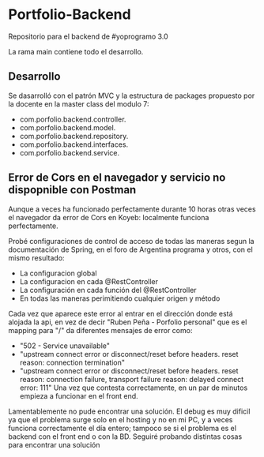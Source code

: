 # Portfolio-Backend

Repositorio para el backend de #yoprogramo 3.0

La rama main contiene todo el desarrollo.

## Desarrollo
Se dasarrolló con el patrón MVC y la estructura de packages propuesto por la docente en la master class del modulo 7:

- com.porfolio.backend.controller.
- com.porfolio.backend.model.
- com.porfolio.backend.repository.
- com.porfolio.backend.interfaces.
- com.porfolio.backend.service.

## Error de Cors en el navegador y servicio no dispopnible con Postman

Aunque a veces ha funcionado perfectamente durante 10 horas otras veces el navegador da error de Cors en Koyeb: localmente funciona perfectamente.

Probé configuraciones de control de acceso de todas las maneras segun la documentación de Spring, en el foro de Argentina programa y otros, con el mismo resultado:

- La configuracion global
- La configuracion en cada @RestController
- La configuración en cada función del @RestController
- En todas las maneras perimitiendo cualquier origen y método

Cada vez que aparece este error al entrar en el dirección donde está alojada la api, en vez de decir "Ruben Peña - Porfolio personal" que es el mapping para "/" da diferentes mensajes de error como:

- "502 - Service unavailable"
- "upstream connect error or disconnect/reset before headers. reset reason: connection termination"
- "upstream connect error or disconnect/reset before headers. reset reason: connection failure, transport failure reason: delayed connect error: 111"
Una vez que contesta correctamente, en un par de minutos empieza a funcionar en el front end.

Lamentablemente no pude encontrar una solución. El debug es muy dificil ya que el problema surge solo en el hosting y no en mi PC, y a veces funciona correctamente el día entero; tampoco se si el problema es el backend con el front end o con la BD. Seguiré probando distintas cosas para encontrar una solución

